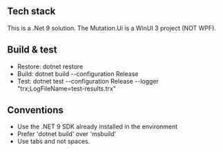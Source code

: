 ## Tech stack

This is a .Net 9 solution.
The Mutation.Ui is a WinUI 3 project (NOT WPF).

## Build \& test

* Restore: dotnet restore
* Build: dotnet build --configuration Release
* Test: dotnet test --configuration Release --logger "trx;LogFileName=test-results.trx"

## Conventions

* Use the .NET 9 SDK already installed in the environment
* Prefer 'dotnet build' over 'msbuild'
* Use tabs and not spaces.
